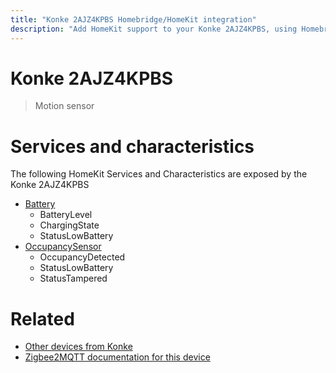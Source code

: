 ```yaml
---
title: "Konke 2AJZ4KPBS Homebridge/HomeKit integration"
description: "Add HomeKit support to your Konke 2AJZ4KPBS, using Homebridge, Zigbee2MQTT and homebridge-z2m."
---
```

<!---
This file has been GENERATED using src/docgen/docgen.ts
DO NOT EDIT THIS FILE MANUALLY!
-->
# Konke 2AJZ4KPBS
> Motion sensor


# Services and characteristics
The following HomeKit Services and Characteristics are exposed by
the Konke 2AJZ4KPBS

* [Battery](../../battery.md)
  * BatteryLevel
  * ChargingState
  * StatusLowBattery
* [OccupancySensor](../../sensors.md)
  * OccupancyDetected
  * StatusLowBattery
  * StatusTampered


# Related
* [Other devices from Konke](../index.md#konke)
* [Zigbee2MQTT documentation for this device](https://www.zigbee2mqtt.io/devices/2AJZ4KPBS.html)